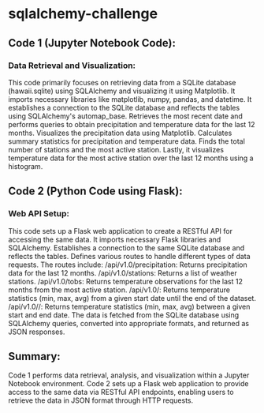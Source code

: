 # sqlalchemy-challenge

## Code 1 (Jupyter Notebook Code):
### Data Retrieval and Visualization:
This code primarily focuses on retrieving data from a SQLite database (hawaii.sqlite) using SQLAlchemy and visualizing it using Matplotlib.
It imports necessary libraries like matplotlib, numpy, pandas, and datetime.
It establishes a connection to the SQLite database and reflects the tables using SQLAlchemy's automap_base.
Retrieves the most recent date and performs queries to obtain precipitation and temperature data for the last 12 months.
Visualizes the precipitation data using Matplotlib.
Calculates summary statistics for precipitation and temperature data.
Finds the total number of stations and the most active station.
Lastly, it visualizes temperature data for the most active station over the last 12 months using a histogram.

## Code 2 (Python Code using Flask):
### Web API Setup:
This code sets up a Flask web application to create a RESTful API for accessing the same data.
It imports necessary Flask libraries and SQLAlchemy.
Establishes a connection to the same SQLite database and reflects the tables.
Defines various routes to handle different types of data requests.
The routes include:
/api/v1.0/precipitation: Returns precipitation data for the last 12 months.
/api/v1.0/stations: Returns a list of weather stations.
/api/v1.0/tobs: Returns temperature observations for the last 12 months from the most active station.
/api/v1.0/<start>: Returns temperature statistics (min, max, avg) from a given start date until the end of the dataset.
/api/v1.0/<start>/<end>: Returns temperature statistics (min, max, avg) between a given start and end date.
The data is fetched from the SQLite database using SQLAlchemy queries, converted into appropriate formats, and returned as JSON responses.

## Summary:
Code 1 performs data retrieval, analysis, and visualization within a Jupyter Notebook environment.
Code 2 sets up a Flask web application to provide access to the same data via RESTful API endpoints, enabling users to retrieve the data in JSON format through HTTP requests.



